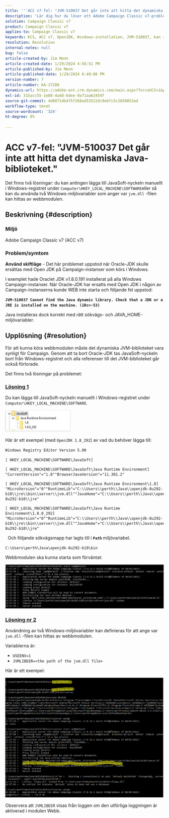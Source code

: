 ```yaml
---
title: '''ACC v7-fel: "JVM-510037 Det går inte att hitta det dynamiska Java-biblioteket."'
description: 'Lär dig hur du löser ett Adobe Campaign Classic v7-problem för felet: "JVM-510037 Det går inte att hitta det dynamiska Java-biblioteket."'
solution: Campaign Classic v7
product: Campaign Classic v7
applies-to: Campaign Classic v7
keywords: KCS, ACC v7, OpenJDK, Windows-installation, JVM-510037, kan inte hitta, dynamiskt Java-bibliotek, Adobe Campaign Classic v7, felsökning
resolution: Resolution
internal-notes: null
bug: false
article-created-by: Jim Menn
article-created-date: 1/29/2024 4:58:51 PM
article-published-by: Jim Menn
article-published-date: 1/29/2024 6:49:08 PM
version-number: 7
article-number: KA-17288
dynamics-url: https://adobe-ent.crm.dynamics.com/main.aspx?forceUCI=1&pagetype=entityrecord&etn=knowledgearticle&id=6d2368a8-c7be-ee11-9079-6045bd006268
exl-id: 315acc55-1e88-4add-bdee-9a71aa62454f
source-git-commit: 4d8871db475f268ad53522dc9ebfc5c2850853ad
workflow-type: tm+mt
source-wordcount: '324'
ht-degree: 0%

---
```


# ACC v7-fel: &quot;JVM-510037 Det går inte att hitta det dynamiska Java-biblioteket.&quot;


Det finns två lösningar: du kan antingen lägga till JavaSoft-nyckeln manuellt i Windows-registret under `Computer\HKEY_LOCAL_MACHINE\SOFTWARE`eller så kan du använda två Windows-miljövariabler som anger var `jvm.dll` -filen kan hittas av webbmodulen.

## Beskrivning {#description}


### <b>Miljö</b>

Adobe Campaign Classic v7 (ACC v7)



### <b>Problem/symtom</b>

<b>Använd skiftläge</b> - Det här problemet uppstod när Oracle-JDK skulle ersättas med Open JDK på Campaign-instanser som körs i Windows.

I exemplet hade Oraclet JDK v1.8.0.191 installerat på alla Windows Campaign-instanser. När Oracle-JDK har ersatts med Open JDK i någon av Campaign-instanserna kunde WEB inte starta och följande fel uppstod:

<b>`JVM-510037 Cannot find the Java dynamic library. Check that a JDK or a JRE is installed on the machine. (iRc=-53)`</b>

Java installeras dock korrekt med rätt sökvägs- och JAVA_HOME-miljövariabler.


## Upplösning {#resolution}


För att kunna köra webbmodulen måste det dynamiska JVM-biblioteket vara synligt för Campaign. Genom att ta bort Oracle-JDK tas JavaSoft-nyckeln bort från Windows-registret och alla referenser till det JVM-biblioteket går också förlorade.

Det finns två lösningar på problemet:

### <u>Lösning 1</u>

Du kan lägga till JavaSoft-nyckeln manuellt i Windows-registret under `Computer\HKEY_LOCAL_MACHINE\SOFTWARE`.

![](assets/de72732e-d310-ec11-b6e6-000d3a597e01.png)

Här är ett exempel (med `OpenJDK 1.8_292`) av vad du behöver lägga till:

`Windows Registry Editor Version 5.00`

`[ HKEY_LOCAL_MACHINE\SOFTWARE\JavaSoft]`




```
[ HKEY_LOCAL_MACHINE\SOFTWARE\JavaSoft\Java Runtime Environment] "CurrentVersion"="1.8""BrowserJavaVersion"="11.301.2"
```





```
[ HKEY_LOCAL_MACHINE\SOFTWARE\JavaSoft\Java Runtime Environment\1.8] "MicroVersion"="0""RuntimeLib"="C:\\Users\\perth\\Java\\openjdk-8u292-b10\\jre\\bin\\server\\jvm.dll""JavaHome"="C:\\Users\\perth\\Java\\openjdk-8u292-b10\\jre"
```





```
[ HKEY_LOCAL_MACHINE\SOFTWARE\JavaSoft\Java Runtime Environment\1.8.0_292] "MicroVersion"="0""RuntimeLib"="C:\\Users\\perth\\Java\\openjdk-8u292-b10\\jre\\bin\\server\\jvm.dll""JavaHome"="C:\\Users\\perth\\Java\\openjdk-8u292-b10\\jre"
```


 
Och följande sökvägsmapp har lagts till i <b>`Path` </b>miljövariabel.

`C:\Users\perth\Java\openjdk-8u292-b10\bin`

Webbmodulen ska kunna starta som förväntat:

![](assets/f9d275cf-d910-ec11-b6e6-000d3a597e01.png)

### <u>Lösning nr 2</u>

Användning av två Windows-miljövariabler kan definieras för att ange var `jvm.dll` -filen kan hittas av webbmodulen.

Variablerna är:

- `USEENV=1`
- `JVMLIBDIR=<the path of the jvm.dll file>`


Här är ett exempel:

![](assets/108e8694-d814-ec11-b6e6-002248047155.png)

Observera att `JVMLIBDIR` visas från loggen om den utförliga loggningen är aktiverad i modulen Webb.
